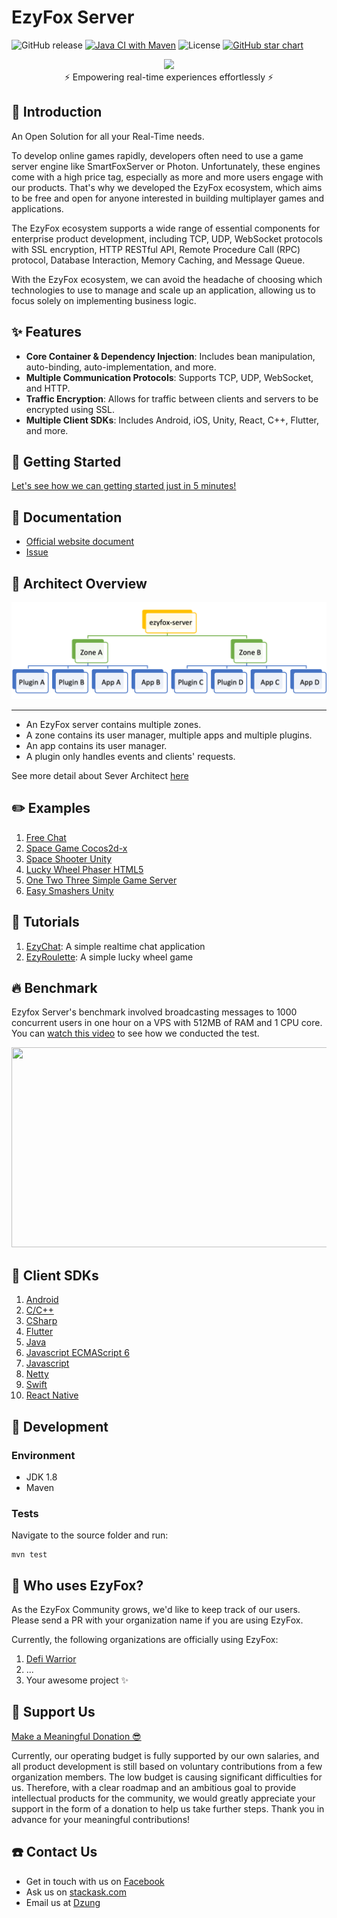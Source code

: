 # EzyFox Server

![GitHub release](https://img.shields.io/github/release/youngmonkeys/ezyfox-server.svg)
[![Java CI with Maven](https://img.shields.io/github/actions/workflow/status/youngmonkeys/ezyfox-server/maven.yml
)](https://github.com/youngmonkeys/ezyfox-server/actions/workflows/maven.yml)
![License](https://img.shields.io/github/license/youngmonkeys/ezyfox-server)
[![GitHub star chart](https://img.shields.io/github/stars/youngmonkeys/ezyfox-server?style=social)](https://star-history.com/#youngmonkeys/ezyfox-server)

<div align="center">
    <img src="./logo.png" width="255" />
</div>

<div align="center">
⚡ Empowering real-time experiences effortlessly ⚡
</div>

## 📖 Introduction

An Open Solution for all your Real-Time needs.

To develop online games rapidly, developers often need to use a game server engine like SmartFoxServer or Photon. Unfortunately, these engines come with a high price tag, especially as more and more users engage with our products. That's why we developed the EzyFox ecosystem, which aims to be free and open for anyone interested in building multiplayer games and applications.

The EzyFox ecosystem supports a wide range of essential components for enterprise product development, including TCP, UDP, WebSocket protocols with SSL encryption, HTTP RESTful API, Remote Procedure Call (RPC) protocol, Database Interaction, Memory Caching, and Message Queue.

With the EzyFox ecosystem, we can avoid the headache of choosing which technologies to use to manage and scale up an application, allowing us to focus solely on implementing business logic.

## ✨ Features

* **Core Container & Dependency Injection**: Includes bean manipulation, auto-binding, auto-implementation, and more.
* **Multiple Communication Protocols**: Supports TCP, UDP, WebSocket, and HTTP.
* **Traffic Encryption**: Allows for traffic between clients and servers to be encrypted using SSL.
* **Multiple Client SDKs**: Includes Android, iOS, Unity, React, C++, Flutter, and more.


## 🚀 Getting Started

[Let's see how we can getting started just in 5 minutes!](https://youngmonkeys.org/get-started/)

## 📑 Documentation

- [Official website document](https://youngmonkeys.org/projects/ezyfox-server)
- [Issue](https://github.com/youngmonkeys/ezyfox-server/issues)

## 📐 Architect Overview
<div align="center">
    <img src="./images/ezyfox-server-architecture.png" width="512" />
</div>

-----------

- An EzyFox server contains multiple zones.
- A zone contains its user manager, multiple apps and multiple plugins.
- An app contains its user manager.
- A plugin only handles events and clients' requests.

See more detail about Sever Architect [here](https://youngmonkeys.org/ezyfox-server/guides/ezyfox-server-architecture)

## ✏️ Examples

1. [Free Chat](https://github.com/youngmonkeys/freechat)
2. [Space Game Cocos2d-x](https://github.com/tvd12/space-game)
3. [Space Shooter Unity](https://github.com/tvd12/space-shooter)
4. [Lucky Wheel Phaser HTML5](https://github.com/tvd12/ezyfox-server-example/tree/master/lucky-wheel)
5. [One Two Three Simple Game Server](https://github.com/tvd12/ezyfox-server-example/tree/master/one-two-three)
6. [Easy Smashers Unity](https://github.com/vu-luong/ezy-smashers)

## 📜 Tutorials

1. [EzyChat](https://youtube.com/playlist?list=PLlZavoxtKE1IfKY7ohkLLyv6YkHMkvH6G): A simple realtime chat application
2. [EzyRoulette](https://youtube.com/playlist?list=PLlZavoxtKE1LD6qI87wp3YjLGzL8rMbSG): A simple lucky wheel game

## 🔥 Benchmark

Ezyfox Server's benchmark involved broadcasting messages to 1000 concurrent users in one hour on a VPS with 512MB of RAM and 1 CPU core. You can [watch this video](https://youtu.be/TiSLOWIid5o) to see how we conducted the test.

<img src="./images/ezyfox_1h.png" width="747" height="320" />

## 🔌 Client SDKs

1.  [Android](https://github.com/youngmonkeys/ezyfox-server-android-client)
2.  [C/C++](https://github.com/youngmonkeys/ezyfox-server-cpp-client)
3.  [CSharp](https://github.com/youngmonkeys/ezyfox-server-csharp-client)
4.  [Flutter](https://github.com/youngmonkeys/ezyfox-server-flutter-client)
5.  [Java](https://github.com/youngmonkeys/ezyfox-server-java-client)
6.  [Javascript ECMAScript 6](https://github.com/youngmonkeys/ezyfox-server-es6-client)
7.  [Javascript](https://github.com/youngmonkeys/ezyfox-server-js-client)
8.  [Netty](https://github.com/youngmonkeys/ezyfox-server-netty-client)
9.  [Swift](https://github.com/youngmonkeys/ezyfox-server-swift-client)
10. [React Native](https://github.com/youngmonkeys/ezyfox-react-native-client)

## 🔨 Development
### Environment
- JDK 1.8
- Maven

### Tests

Navigate to the source folder and run:
```
mvn test
```

## 🎉 Who uses EzyFox?
As the EzyFox Community grows, we'd like to keep track of our users. Please send a PR with your organization name if you are using EzyFox.

Currently, the following organizations are officially using EzyFox:

1. [Defi Warrior](https://defiwarrior.io/)
2. ...
3. Your awesome project ✨

## 💖 Support Us
[Make a Meaningful Donation 😎](https://youngmonkeys.org/donate/)

Currently, our operating budget is fully supported by our own salaries, and all product development is still based on voluntary contributions from a few organization members. The low budget is causing significant difficulties for us. Therefore, with a clear roadmap and an ambitious goal to provide intellectual products for the community, we would greatly appreciate your support in the form of a donation to help us take further steps. Thank you in advance for your meaningful contributions!

## ☎️ Contact Us

- Get in touch with us on [Facebook](https://www.facebook.com/youngmonkeys.org)
- Ask us on [stackask.com](https://stackask.com)
- Email us at [Dzung](mailto:itprono3@gmail.com)